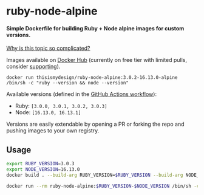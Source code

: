 # ruby-node-alpine

#### Simple Dockerfile for building Ruby + Node alpine images for custom versions.

[Why is this topic so complicated?](https://csaba-apagyi.medium.com/how-to-install-a-specific-node-js-version-in-an-alpine-docker-image-3edc1c2c64be)

Images available on [Docker Hub](https://hub.docker.com/repository/docker/thisismydesign/ruby-node-alpine) (currently on free tier with limited pulls, consider [supporting](https://github.com/sponsors/thisismydesign)).

```
docker run thisismydesign/ruby-node-alpine:3.0.2-16.13.0-alpine /bin/sh -c "ruby --version && node --version"
```

Available versions (defined in the [GitHub Actions workflow](.github/workflows/ci.yml)):
- Ruby: `[3.0.0, 3.0.1, 3.0.2, 3.0.3]`
- Node: `[16.13.0, 16.13.1]`

Versions are easily extendable by opening a PR or forking the repo and pushing images to your own registry.

## Usage

```sh
export RUBY_VERSION=3.0.3
export NODE_VERSION=16.13.0
docker build . --build-arg RUBY_VERSION=$RUBY_VERSION --build-arg NODE_VERSION=$NODE_VERSION --tag ruby-node-alpine:$RUBY_VERSION-$NODE_VERSION

docker run --rm ruby-node-alpine:$RUBY_VERSION-$NODE_VERSION /bin/sh -c "ruby --version && node --version && yarn --version"
```
